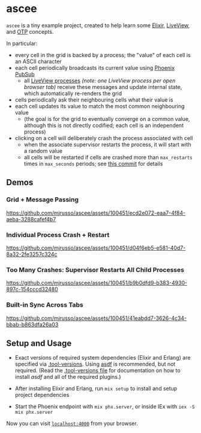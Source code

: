 # ascee

`ascee` is a tiny example project, created to help learn some
[Elixir](https://elixir-lang.org/),
[LiveView](https://www.phoenixframework.org/), and
[OTP](https://www.erlang.org/doc/design_principles/des_princ) concepts.

In particular:

- every cell in the grid is backed by a process; the "value" of each cell is an
  ASCII character
- each cell periodically broadcasts its current value using [Phoenix
  PubSub](https://hexdocs.pm/phoenix_pubsub/Phoenix.PubSub.html)
  - all [LiveView
    processes](https://fly.io/phoenix-files/a-liveview-is-a-process/) _(note:
    one LiveView process per open browser tab)_ receive these messages and
    update internal state, which automatically re-renders the grid
- cells periodically ask their neighbouring cells what their value is
- each cell updates its value to match the most common neighbouring value
  - (the goal is for the grid to eventually converge on a common value,
    although this is not directly codified; each cell is an independent
    process)
- clicking on a cell will deliberately crash the process associated with cell
  - when the associate supervisor restarts the process, it will start with a
    random value
  - all cells will be restarted if cells are crashed more than `max_restarts`
    times in `max_seconds` periods; see [this
    commit](https://github.com/mjrusso/ascee/commit/f9bbe3cabaae25f0053f9a7313ea9c17b73a6081)
    for details


## Demos

### Grid + Message Passing

https://github.com/mjrusso/ascee/assets/100451/ecd2e072-eaa7-4f84-aeba-3288cafef4b7

### Individual Process Crash + Restart

https://github.com/mjrusso/ascee/assets/100451/d04f6eb5-e581-40d7-8a32-2fe3257c324c

### Too Many Crashes: Supervisor Restarts All Child Processes

https://github.com/mjrusso/ascee/assets/100451/b9b0dfd9-b383-4930-897c-154cccd32480

### Built-in Sync Across Tabs

https://github.com/mjrusso/ascee/assets/100451/41eabdd7-3626-4c34-bbab-b863dfa26a03

## Setup and Usage

- Exact versions of required system dependencies (Elixir and Erlang) are
  specified via [.tool-versions](./.tool-versions). Using
  [asdf](https://asdf-vm.com/) is recommended, but not required. (Read the
  [.tool-versions file](./.tool-versions) for documentation on how to install
  _asdf_ and all of the required plugins.)

- After installing Elixir and Erlang, run `mix setup` to install and setup
  project dependencies

- Start the Phoenix endpoint with `mix phx.server`, or inside IEx with `iex -S
  mix phx.server`

Now you can visit [`localhost:4000`](http://localhost:4000) from your browser.
